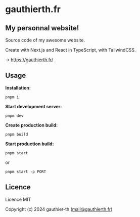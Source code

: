 # gauthierth.fr

## My personnal website!

Source code of my awesome website.

Create with Next.js and React in TypeScript, with TailwindCSS.

-> https://gauthierth.fr/

## Usage

__Installation:__
```
pnpm i
```

__Start development server:__
```
pnpm dev
```

__Create production build:__
```
pnpm build
```

__Start production build:__
```
pnpm start
```
or
```
pnpm start -p PORT
```

## Licence

Licence MIT

Copyright (c) 2024 gauthier-th (mail@gauthierth.fr)